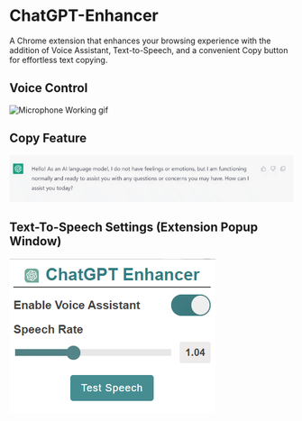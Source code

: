 # ChatGPT-Enhancer
A Chrome extension that enhances your browsing experience with the addition of Voice Assistant, Text-to-Speech, and a convenient Copy button for effortless text copying.


## Voice Control
![Microphone Working gif](https://github.com/saurabhraj123/store/blob/main/voice%20control%20(2).gif?raw=true)

## Copy Feature
![Copy Icon Demonstration](https://github.com/saurabhraj123/store/blob/main/copy_gif.gif?raw=true)

## Text-To-Speech Settings (Extension Popup Window)
![Extension Popup](https://github.com/saurabhraj123/store/blob/main/gpt%20popup.png?raw=true)
